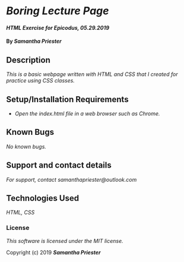 # _Boring Lecture Page_

#### _HTML Exercise for Epicodus, 05.29.2019_

#### By _**Samantha Priester**_

## Description

_This is a basic webpage written with HTML and CSS that I created for practice using CSS classes._

## Setup/Installation Requirements

* _Open the index.html file in a web browser such as Chrome._

## Known Bugs

_No known bugs._

## Support and contact details

_For support, contact samanthapriester@outlook.com_

## Technologies Used

_HTML, CSS_

### License

*This software is licensed under the MIT license.*

Copyright (c) 2019 **_Samantha Priester_**
